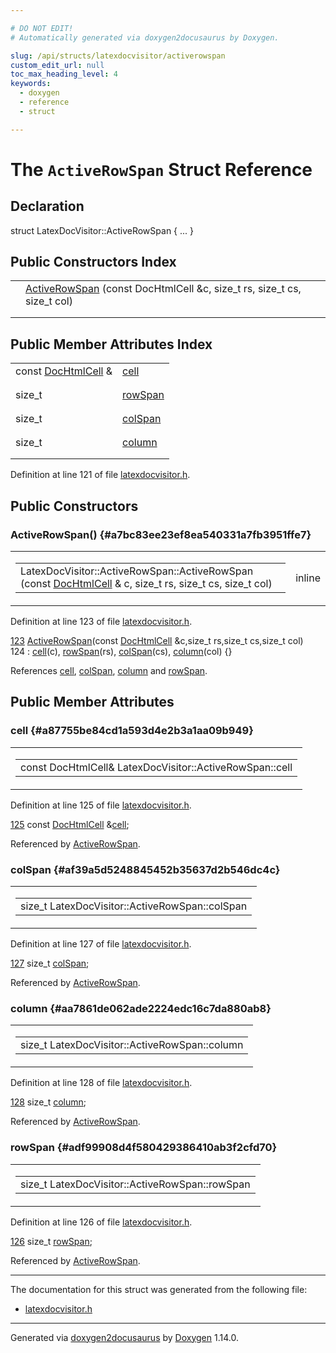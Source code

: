 ```yaml
---

# DO NOT EDIT!
# Automatically generated via doxygen2docusaurus by Doxygen.

slug: /api/structs/latexdocvisitor/activerowspan
custom_edit_url: null
toc_max_heading_level: 4
keywords:
  - doxygen
  - reference
  - struct

---
```


<div class="doxyPage">

# The `ActiveRowSpan` Struct Reference



## Declaration

<div class="doxyDeclaration">
struct LatexDocVisitor::ActiveRowSpan { ... }
</div>

## Public Constructors Index

<table class="doxyMembersIndex">

<tr class="doxyMemberIndexItem">
<td class="doxyMemberIndexItemType" align="left" valign="top"></td>
<td class="doxyMemberIndexItemName" align="left" valign="top"><a href="#a7bc83ee23ef8ea540331a7fb3951ffe7">ActiveRowSpan</a> (const DocHtmlCell &amp;c, size_t rs, size_t cs, size_t col)</td>
</tr>
<tr class="doxyMemberIndexDescription">
<td class="doxyMemberIndexDescriptionLeft"></td>
<td class="doxyMemberIndexDescriptionRight">
</td>
</tr>
<tr class="doxyMemberIndexSeparator">
<td class="doxyMemberIndexSeparator" colspan="2"></td>
</tr>

</table>

## Public Member Attributes Index

<table class="doxyMembersIndex">

<tr class="doxyMemberIndexItem">
<td class="doxyMemberIndexItemType" align="left" valign="top">const <a href="/web-doxygen/docs/api/classes/dochtmlcell">DocHtmlCell</a> &amp;</td>
<td class="doxyMemberIndexItemName" align="left" valign="top"><a href="#a87755be84cd1a593d4e2b3a1aa09b949">cell</a></td>
</tr>
<tr class="doxyMemberIndexDescription">
<td class="doxyMemberIndexDescriptionLeft"></td>
<td class="doxyMemberIndexDescriptionRight">
</td>
</tr>
<tr class="doxyMemberIndexSeparator">
<td class="doxyMemberIndexSeparator" colspan="2"></td>
</tr>

<tr class="doxyMemberIndexItem">
<td class="doxyMemberIndexItemType" align="left" valign="top">size_t</td>
<td class="doxyMemberIndexItemName" align="left" valign="top"><a href="#adf99908d4f580429386410ab3f2cfd70">rowSpan</a></td>
</tr>
<tr class="doxyMemberIndexDescription">
<td class="doxyMemberIndexDescriptionLeft"></td>
<td class="doxyMemberIndexDescriptionRight">
</td>
</tr>
<tr class="doxyMemberIndexSeparator">
<td class="doxyMemberIndexSeparator" colspan="2"></td>
</tr>

<tr class="doxyMemberIndexItem">
<td class="doxyMemberIndexItemType" align="left" valign="top">size_t</td>
<td class="doxyMemberIndexItemName" align="left" valign="top"><a href="#af39a5d5248845452b35637d2b546dc4c">colSpan</a></td>
</tr>
<tr class="doxyMemberIndexDescription">
<td class="doxyMemberIndexDescriptionLeft"></td>
<td class="doxyMemberIndexDescriptionRight">
</td>
</tr>
<tr class="doxyMemberIndexSeparator">
<td class="doxyMemberIndexSeparator" colspan="2"></td>
</tr>

<tr class="doxyMemberIndexItem">
<td class="doxyMemberIndexItemType" align="left" valign="top">size_t</td>
<td class="doxyMemberIndexItemName" align="left" valign="top"><a href="#aa7861de062ade2224edc16c7da880ab8">column</a></td>
</tr>
<tr class="doxyMemberIndexDescription">
<td class="doxyMemberIndexDescriptionLeft"></td>
<td class="doxyMemberIndexDescriptionRight">
</td>
</tr>
<tr class="doxyMemberIndexSeparator">
<td class="doxyMemberIndexSeparator" colspan="2"></td>
</tr>

</table>


<p>Definition at line 121 of file <a href="/web-doxygen/docs/api/files/src/latexdocvisitor-h">latexdocvisitor.h</a>.</p>


<div class="doxySectionDef">

## Public Constructors

### ActiveRowSpan() {#a7bc83ee23ef8ea540331a7fb3951ffe7}

<div class="doxyMemberItem">
<div class="doxyMemberProto">
<table class="doxyMemberLabels">
<tr class="doxyMemberLabels">
<td class="doxyMemberLabelsLeft">
<table class="doxyMemberName">
<tr>
<td class="doxyMemberName">LatexDocVisitor::ActiveRowSpan::ActiveRowSpan (const <a href="/web-doxygen/docs/api/classes/dochtmlcell">DocHtmlCell</a> &amp; c, size_t rs, size_t cs, size_t col)</td>
</tr>
</table>
</td>
<td class="doxyMemberLabelsRight">
<span class="doxyMemberLabels">
<span class="doxyMemberLabel inline">inline</span>
</span>
</td>
</tr>
</table>
</div>
<div class="doxyMemberDoc">



<p>Definition at line 123 of file <a href="/web-doxygen/docs/api/files/src/latexdocvisitor-h">latexdocvisitor.h</a>.</p>


<div class="doxyProgramListing">

<div class="doxyCodeLine"><span class="doxyLineNumber"><a href="#a7bc83ee23ef8ea540331a7fb3951ffe7">123</a></span><span class="doxyLineContent"><span class="doxyHighlight">      <a href="#a7bc83ee23ef8ea540331a7fb3951ffe7">ActiveRowSpan</a>(</span><span class="doxyHighlightKeyword">const</span><span class="doxyHighlight"> <a href="/web-doxygen/docs/api/classes/dochtmlcell">DocHtmlCell</a> &amp;c,</span><span class="doxyHighlightKeywordType">size_t</span><span class="doxyHighlight"> rs,</span><span class="doxyHighlightKeywordType">size_t</span><span class="doxyHighlight"> cs,</span><span class="doxyHighlightKeywordType">size_t</span><span class="doxyHighlight"> col)</span></span></div>
<div class="doxyCodeLine"><span class="doxyLineNumber">124</span><span class="doxyLineContent"><span class="doxyHighlight">        : <a href="#a87755be84cd1a593d4e2b3a1aa09b949">cell</a>(c), <a href="#adf99908d4f580429386410ab3f2cfd70">rowSpan</a>(rs), <a href="#af39a5d5248845452b35637d2b546dc4c">colSpan</a>(cs), <a href="#aa7861de062ade2224edc16c7da880ab8">column</a>(col) {}</span></span></div>

</div>


<p>References <a href="#a87755be84cd1a593d4e2b3a1aa09b949">cell</a>, <a href="#af39a5d5248845452b35637d2b546dc4c">colSpan</a>, <a href="#aa7861de062ade2224edc16c7da880ab8">column</a> and <a href="#adf99908d4f580429386410ab3f2cfd70">rowSpan</a>.</p>

</div>
</div>

</div>

<div class="doxySectionDef">

## Public Member Attributes

### cell {#a87755be84cd1a593d4e2b3a1aa09b949}

<div class="doxyMemberItem">
<div class="doxyMemberProto">
<table class="doxyMemberLabels">
<tr class="doxyMemberLabels">
<td class="doxyMemberLabelsLeft">
<table class="doxyMemberName">
<tr>
<td class="doxyMemberName">const DocHtmlCell&amp; LatexDocVisitor::ActiveRowSpan::cell</td>
</tr>
</table>
</td>
</tr>
</table>
</div>
<div class="doxyMemberDoc">



<p>Definition at line 125 of file <a href="/web-doxygen/docs/api/files/src/latexdocvisitor-h">latexdocvisitor.h</a>.</p>


<div class="doxyProgramListing">

<div class="doxyCodeLine"><span class="doxyLineNumber"><a href="#a87755be84cd1a593d4e2b3a1aa09b949">125</a></span><span class="doxyLineContent"><span class="doxyHighlight">      </span><span class="doxyHighlightKeyword">const</span><span class="doxyHighlight"> <a href="/web-doxygen/docs/api/classes/dochtmlcell">DocHtmlCell</a> &amp;<a href="#a87755be84cd1a593d4e2b3a1aa09b949">cell</a>;</span></span></div>

</div>


<p>Referenced by <a href="#a7bc83ee23ef8ea540331a7fb3951ffe7">ActiveRowSpan</a>.</p>

</div>
</div>

### colSpan {#af39a5d5248845452b35637d2b546dc4c}

<div class="doxyMemberItem">
<div class="doxyMemberProto">
<table class="doxyMemberLabels">
<tr class="doxyMemberLabels">
<td class="doxyMemberLabelsLeft">
<table class="doxyMemberName">
<tr>
<td class="doxyMemberName">size_t LatexDocVisitor::ActiveRowSpan::colSpan</td>
</tr>
</table>
</td>
</tr>
</table>
</div>
<div class="doxyMemberDoc">



<p>Definition at line 127 of file <a href="/web-doxygen/docs/api/files/src/latexdocvisitor-h">latexdocvisitor.h</a>.</p>


<div class="doxyProgramListing">

<div class="doxyCodeLine"><span class="doxyLineNumber"><a href="#af39a5d5248845452b35637d2b546dc4c">127</a></span><span class="doxyLineContent"><span class="doxyHighlight">      </span><span class="doxyHighlightKeywordType">size_t</span><span class="doxyHighlight"> <a href="#af39a5d5248845452b35637d2b546dc4c">colSpan</a>;</span></span></div>

</div>


<p>Referenced by <a href="#a7bc83ee23ef8ea540331a7fb3951ffe7">ActiveRowSpan</a>.</p>

</div>
</div>

### column {#aa7861de062ade2224edc16c7da880ab8}

<div class="doxyMemberItem">
<div class="doxyMemberProto">
<table class="doxyMemberLabels">
<tr class="doxyMemberLabels">
<td class="doxyMemberLabelsLeft">
<table class="doxyMemberName">
<tr>
<td class="doxyMemberName">size_t LatexDocVisitor::ActiveRowSpan::column</td>
</tr>
</table>
</td>
</tr>
</table>
</div>
<div class="doxyMemberDoc">



<p>Definition at line 128 of file <a href="/web-doxygen/docs/api/files/src/latexdocvisitor-h">latexdocvisitor.h</a>.</p>


<div class="doxyProgramListing">

<div class="doxyCodeLine"><span class="doxyLineNumber"><a href="#aa7861de062ade2224edc16c7da880ab8">128</a></span><span class="doxyLineContent"><span class="doxyHighlight">      </span><span class="doxyHighlightKeywordType">size_t</span><span class="doxyHighlight"> <a href="#aa7861de062ade2224edc16c7da880ab8">column</a>;</span></span></div>

</div>


<p>Referenced by <a href="#a7bc83ee23ef8ea540331a7fb3951ffe7">ActiveRowSpan</a>.</p>

</div>
</div>

### rowSpan {#adf99908d4f580429386410ab3f2cfd70}

<div class="doxyMemberItem">
<div class="doxyMemberProto">
<table class="doxyMemberLabels">
<tr class="doxyMemberLabels">
<td class="doxyMemberLabelsLeft">
<table class="doxyMemberName">
<tr>
<td class="doxyMemberName">size_t LatexDocVisitor::ActiveRowSpan::rowSpan</td>
</tr>
</table>
</td>
</tr>
</table>
</div>
<div class="doxyMemberDoc">



<p>Definition at line 126 of file <a href="/web-doxygen/docs/api/files/src/latexdocvisitor-h">latexdocvisitor.h</a>.</p>


<div class="doxyProgramListing">

<div class="doxyCodeLine"><span class="doxyLineNumber"><a href="#adf99908d4f580429386410ab3f2cfd70">126</a></span><span class="doxyLineContent"><span class="doxyHighlight">      </span><span class="doxyHighlightKeywordType">size_t</span><span class="doxyHighlight"> <a href="#adf99908d4f580429386410ab3f2cfd70">rowSpan</a>;</span></span></div>

</div>


<p>Referenced by <a href="#a7bc83ee23ef8ea540331a7fb3951ffe7">ActiveRowSpan</a>.</p>

</div>
</div>

</div>

<hr/>

The documentation for this struct was generated from the following file:

<ul>
<li><a href="/web-doxygen/docs/api/files/src/latexdocvisitor-h">latexdocvisitor.h</a></li>
</ul>

<hr/>

<p class="doxyGeneratedBy">Generated via <a href="https://github.com/xpack/doxygen2docusaurus">doxygen2docusaurus</a> by <a href="https://www.doxygen.nl">Doxygen</a> 1.14.0.</p>

</div>
